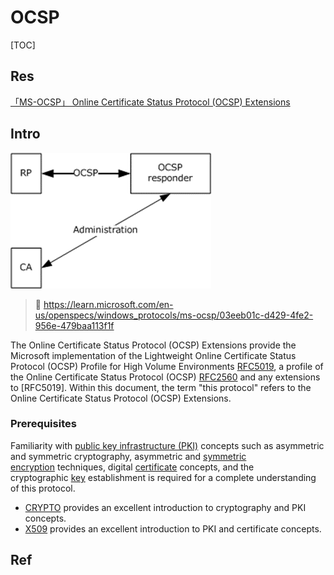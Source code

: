# OCSP

[TOC]



## Res
[「MS-OCSP」 Online Certificate Status Protocol (OCSP) Extensions](https://learn.microsoft.com/en-us/openspecs/windows_protocols/ms-ocsp/bbe620ce-1cfc-4e1f-9e16-f2a33d250887)



## Intro
![](../../../../../../../../Assets/Pics/Pasted%20image%2020230323125000.png)


> 🔗 https://learn.microsoft.com/en-us/openspecs/windows_protocols/ms-ocsp/03eeb01c-d429-4fe2-956e-479baa113f1f

The Online Certificate Status Protocol (OCSP) Extensions provide the Microsoft implementation of the Lightweight Online Certificate Status Protocol (OCSP) Profile for High Volume Environments [RFC5019](https://go.microsoft.com/fwlink/?LinkId=115190), a profile of the Online Certificate Status Protocol (OCSP) [RFC2560](https://go.microsoft.com/fwlink/?LinkId=90369) and any extensions to [RFC5019]. Within this document, the term "this protocol" refers to the Online Certificate Status Protocol (OCSP) Extensions.

### Prerequisites
Familiarity with [public key infrastructure (PKI)](https://learn.microsoft.com/en-us/openspecs/windows_protocols/ms-ocsp/d13fe123-120b-41b6-8e00-cc4f720d7e9f#gt_fbe33f73-7a2c-4134-ab9e-7a12c6d01348) concepts such as asymmetric and symmetric cryptography, asymmetric and [symmetric encryption](https://learn.microsoft.com/en-us/openspecs/windows_protocols/ms-ocsp/d13fe123-120b-41b6-8e00-cc4f720d7e9f#gt_5d5fbe33-fb23-4288-bf7d-d8bd4593631c) techniques, digital [certificate](https://learn.microsoft.com/en-us/openspecs/windows_protocols/ms-ocsp/d13fe123-120b-41b6-8e00-cc4f720d7e9f#gt_7a0f4b71-23ba-434f-b781-28053ed64879) concepts, and the cryptographic [key](https://learn.microsoft.com/en-us/openspecs/windows_protocols/ms-ocsp/d13fe123-120b-41b6-8e00-cc4f720d7e9f#gt_718bfd46-3cd2-45e8-befa-55f5c9f3be7b) establishment is required for a complete understanding of this protocol.
- [CRYPTO](https://go.microsoft.com/fwlink/?LinkId=89841) provides an excellent introduction to cryptography and PKI concepts.
- [X509](https://go.microsoft.com/fwlink/?LinkId=90590) provides an excellent introduction to PKI and certificate concepts.



## Ref
[ocsp协议_什么是在线证书状态协议（OCSP）和示例教程？]: https://blog.csdn.net/cunjiu9486/article/details/109076874
[密码学系列之:在线证书状态协议OCSP详解]: https://www.cnblogs.com/flydean/p/16452165.html

